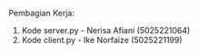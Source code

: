 Pembagian Kerja:
1. Kode server.py - Nerisa Afiani (5025221064)
2. Kode client.py - Ike Norfaize (5025221199)
